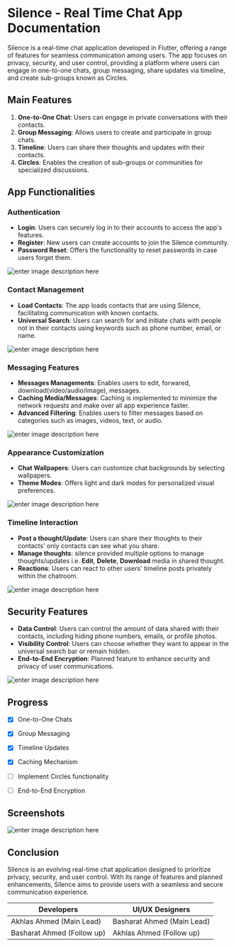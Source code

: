 # Silence - Real Time Chat App Documentation

Silence is a real-time chat application developed in Flutter, offering a range of features for seamless communication among users. The app focuses on privacy, security, and user control, providing a platform where users can engage in one-to-one chats, group messaging, share updates via timeline, and create sub-groups known as Circles.



## Main Features

1. **One-to-One Chat**: Users can engage in private conversations with their contacts.
2. **Group Messaging**: Allows users to create and participate in group chats.
3. **Timeline**: Users can share their thoughts and updates with their contacts.
4. **Circles**: Enables the creation of sub-groups or communities for specialized discussions.

## App Functionalities

### Authentication
- **Login**: Users can securely log in to their accounts to access the app's features.
- **Register**: New users can create accounts to join the Silence community.
- **Password Reset**: Offers the functionality to reset passwords in case users forget them.

![enter image description here](screenshots/authentication_screens.jpg)
  
### Contact Management

 - **Load Contacts**: The app loads contacts that are using Silence, facilitating communication with known contacts.
 - **Universal Search**: Users can search for and initiate chats with people not in their contacts using keywords such as phone number, email, or name.

![enter image description here](screenshots/contacts_management.jpg) 

### Messaging Features

- **Messages Managements**: Enables users to edit, forwared, download(video/audio/image), messages.
- **Caching Media/Messages**: Caching is implemented to minimize the network requests and make over all app experience faster.
- **Advanced Filtering**: Enables users to filter messages based on categories such as images, videos, text, or audio.

![enter image description here](screenshots/chatroom_screen.jpg)

### Appearance Customization

- **Chat Wallpapers**: Users can customize chat backgrounds by selecting wallpapers.
- **Theme Modes**: Offers light and dark modes for personalized visual preferences.

![enter image description here](screenshots/walpapers_screen.jpg)

### Timeline Interaction
- **Post a thought/Update**: Users can share their thoughts to their contacts' only contacts can see what you share.
- **Manage thoughts**: silence provided multiple options to manage thoughts/updates i.e. **Edit**, **Delete**, **Download** media in shared thought.
- **Reactions**: Users can react to other users' timeline posts privately within the chatroom.

![enter image description here](screenshots/timeline_screens.jpg)

## Security Features

- **Data Control**: Users can control the amount of data shared with their contacts, including hiding phone numbers, emails, or profile photos.
- **Visibility Control**: Users can choose whether they want to appear in the universal search bar or remain hidden.
- **End-to-End Encryption**: Planned feature to enhance security and privacy of user communications.

![enter image description here](screenshots/control_credentials.jpg)

## Progress

 - [x] One-to-One Chats
 - [x] Group Messaging
 - [x] Timeline Updates
 - [x] Caching Mechanism
 - [ ] Implement Circles functionality
 - [ ] End-to-End Encryption


## Screenshots
![enter image description here](screenshots/silence_full_overview.jpg)

## Conclusion

Silence is an evolving real-time chat application designed to prioritize privacy, security, and user control. With its range of features and planned enhancements, Silence aims to provide users with a seamless and secure communication experience.

|Developers | UI/UX Designers | 
|--|--|
| Akhlas Ahmed (Main Lead) |Basharat Ahmed (Main Lead) |
| Basharat Ahmed (Follow up) | Akhlas Ahmed (Follow up) |
